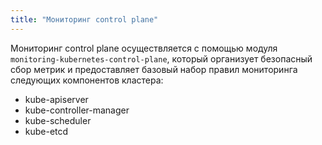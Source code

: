 ```yaml
---
title: "Мониторинг control plane"
---
```


Мониторинг control plane осуществляется с помощью модуля `monitoring-kubernetes-control-plane`, который организует безопасный сбор метрик и предоставляет базовый набор правил мониторинга следующих компонентов кластера:
* kube-apiserver
* kube-controller-manager
* kube-scheduler
* kube-etcd
